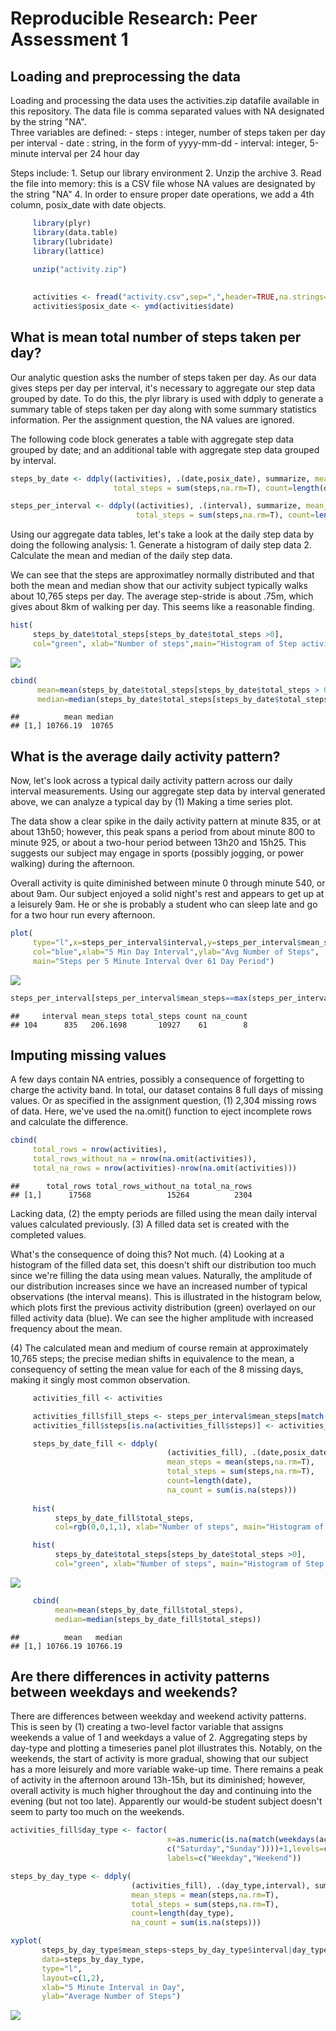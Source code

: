 # Reproducible Research: Peer Assessment 1


## Loading and preprocessing the data
Loading and processing the data uses the activities.zip datafile available in this repository.
The data file is comma separated values with NA designated by the string "NA".   
Three variables are defined:
     - steps   : integer, number of steps taken per day per interval
     - date    : string, in the form of yyyy-mm-dd
     - interval: integer, 5-minute interval per 24 hour day
     
Steps include:
     1. Setup our library environment
     2. Unzip the archive
     3. Read the file into memory: this is a CSV file whose NA values are designated by the string "NA"
     4. In order to ensure proper date operations, we add a 4th column, posix_date with date objects.

```r
     library(plyr)
     library(data.table)
     library(lubridate)
     library(lattice)
                                               
     unzip("activity.zip")
     

     activities <- fread("activity.csv",sep=",",header=TRUE,na.strings=c("NA"),stringsAsFactors=FALSE,verbose=FALSE)
     activities$posix_date <- ymd(activities$date)
```

## What is mean total number of steps taken per day?
Our analytic question asks the number of steps taken per day.  As our data gives steps per day per interval, it's necessary to aggregate our step data grouped by date.  To do this, the plyr library is used with ddply to generate a summary table of steps taken per day along with some summary statistics information.  Per the assignment question, the NA values are ignored.

The following code block generates a table with aggregate step data grouped by date; and an additional table with aggregate step data grouped by interval.


```r
steps_by_date <- ddply((activities), .(date,posix_date), summarize, mean_steps = mean(steps,na.rm=T), 
                       total_steps = sum(steps,na.rm=T), count=length(date), na_count = sum(is.na(steps)))

steps_per_interval <- ddply((activities), .(interval), summarize, mean_steps = mean(steps,na.rm=T), 
                            total_steps = sum(steps,na.rm=T), count=length(interval), na_count = sum(is.na(steps)))
```

Using our aggregate data tables, let's take a look at the daily step data by doing the following analysis:
     1. Generate a histogram of daily step data
     2. Calculate the mean and median of the daily step data.

We can see that the steps are approximatley normally distributed and that both the mean and median show that our activity subject typically walks about 10,765 steps per day.  The average step-stride is about .75m, which gives about 8km of walking per day.  This seems like a reasonable finding.


```r
hist(
     steps_by_date$total_steps[steps_by_date$total_steps >0],
     col="green", xlab="Number of steps",main="Histogram of Step activities per Day")
```

![](PA1_template_files/figure-html/unnamed-chunk-3-1.png) 

```r
cbind(
      mean=mean(steps_by_date$total_steps[steps_by_date$total_steps > 0 ]),
      median=median(steps_by_date$total_steps[steps_by_date$total_steps > 0 ]))
```

```
##          mean median
## [1,] 10766.19  10765
```

## What is the average daily activity pattern?

Now, let's look across a typical daily activity pattern across our daily interval measurements.  Using our aggregate step data by interval generated above, we can analyze a typical day by (1) Making a time series plot.  

The data show a clear spike in the daily activity pattern at minute 835, or at about 13h50; however, this peak spans a period from about minute 800 to minute 925, or about a two-hour period between 13h20 and 15h25.  This suggests our subject may engage in sports (possibly jogging, or power walking) during the afternoon.  

Overall activity is quite diminished between minute 0 through minute 540, or about 9am.  Our subject enjoyed a solid night's rest and appears to get up at a leisurely 9am.  He or she is probably a student who can sleep late and go for a two hour run every afternoon.


```r
plot(
     type="l",x=steps_per_interval$interval,y=steps_per_interval$mean_steps,
     col="blue",xlab="5 Min Day Interval",ylab="Avg Number of Steps",
     main="Steps per 5 Minute Interval Over 61 Day Period")
```

![](PA1_template_files/figure-html/unnamed-chunk-4-1.png) 

```r
steps_per_interval[steps_per_interval$mean_steps==max(steps_per_interval$mean_steps),]
```

```
##     interval mean_steps total_steps count na_count
## 104      835   206.1698       10927    61        8
```

## Imputing missing values
A few days contain NA entries, possibly a consequence of forgetting to charge the activity band.  In total, our dataset contains 8 full days of missing values.  Or as specified in the assignment question, (1) 2,304 missing rows of data.  Here, we've used the na.omit() function to eject incomplete rows and calculate the difference.


```r
cbind(
     total_rows = nrow(activities), 
     total_rows_without_na = nrow(na.omit(activities)), 
     total_na_rows = nrow(activities)-nrow(na.omit(activities)))
```

```
##      total_rows total_rows_without_na total_na_rows
## [1,]      17568                 15264          2304
```

Lacking data, (2) the empty periods are filled using the mean daily interval values calculated previously.  (3) A filled data set is created with the completed values.

What's the consequence of doing this?  Not much.  (4) Looking at a histogram of the filled data set, this doesn't shift our distribution too much since we're filling the data using mean values.  Naturally, the amplitude of our distribution increases since we have an increased number of typical observations (the interval means).  This is illustrated in the histogram below, which plots first the previous activity distribution (green) overlayed on our filled activity data (blue).  We can see the higher amplitude with increased frequency about the mean.  

(4) The calculated mean and medium of course remain at approximately 10,765 steps; the precise median shifts in equivalence to the mean, a consequency of setting the mean value for each of the 8 missing days, making it singly most common observation.


```r
     activities_fill <- activities

     activities_fill$fill_steps <- steps_per_interval$mean_steps[match(activities_fill$interval,steps_per_interval$interval)]
     activities_fill$steps[is.na(activities_fill$steps)] <- activities_fill$fill_steps[is.na(activities_fill$steps)]

     steps_by_date_fill <- ddply(
                                   (activities_fill), .(date,posix_date), summarize, 
                                   mean_steps = mean(steps,na.rm=T), 
                                   total_steps = sum(steps,na.rm=T), 
                                   count=length(date), 
                                   na_count = sum(is.na(steps)))
     
     hist(
          steps_by_date_fill$total_steps, 
          col=rgb(0,0,1,1), xlab="Number of steps", main="Histogram of Step activities per Day")

     hist(
          steps_by_date$total_steps[steps_by_date$total_steps >0], 
          col="green", xlab="Number of steps", main="Histogram of Step activities per Day",add=T)
```

![](PA1_template_files/figure-html/unnamed-chunk-6-1.png) 

```r
     cbind(
          mean=mean(steps_by_date_fill$total_steps),
          median=median(steps_by_date_fill$total_steps))
```

```
##          mean   median
## [1,] 10766.19 10766.19
```

## Are there differences in activity patterns between weekdays and weekends?

There are differences between weekday and weekend activity patterns.  This is seen by (1) creating a two-level factor variable that assigns weekends a value of 1 and weekdays a value of 2.  Aggregating steps by day-type and plotting a timeseries panel plot illustrates this.  Notably, on the weekends, the start of activity is more gradual, showing that our subject has a more leisurely and more variable wake-up time.  There remains a peak of activity in the afternoon around 13h-15h, but its diminished; however, overall activity is much higher throughout the day and continuing into the evening (but not too late).  Apparently our would-be student subject doesn't seem to party too much on the weekends.


```r
activities_fill$day_type <- factor(
                                   x=as.numeric(is.na(match(weekdays(activities_fill$posix_date),
                                   c("Saturday","Sunday"))))+1,levels=c(2,1),
                                   labels=c("Weekday","Weekend"))

steps_by_day_type <- ddply(
                           (activities_fill), .(day_type,interval), summarize, 
                           mean_steps = mean(steps,na.rm=T), 
                           total_steps = sum(steps,na.rm=T), 
                           count=length(day_type), 
                           na_count = sum(is.na(steps)))

xyplot(
       steps_by_day_type$mean_steps~steps_by_day_type$interval|day_type,
       data=steps_by_day_type,
       type="l",
       layout=c(1,2),
       xlab="5 Minute Interval in Day",
       ylab="Average Number of Steps")
```

![](PA1_template_files/figure-html/unnamed-chunk-7-1.png) 
